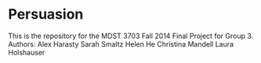 Persuasion
==========


This is the repository for the MDST 3703 Fall 2014 Final Project for Group 3.
Authors:
Alex Harasty 
Sarah Smaltz
Helen He
Christina Mandell
Laura Holshauser
